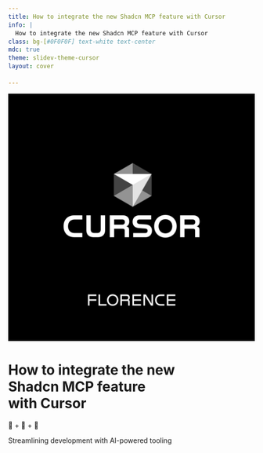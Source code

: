 ```yaml
---
title: How to integrate the new Shadcn MCP feature with Cursor
info: |
  How to integrate the new Shadcn MCP feature with Cursor
class: bg-[#0F0F0F] text-white text-center
mdc: true
theme: slidev-theme-cursor
layout: cover

---
```


<div class="flex flex-col items-center text-center space-y-4">
  <img src="/assets/Cursor_Italy.png" alt="Cursor Italy" class="w-40 h-40 object-contain" />
  <div class="space-y-3">
    <h1 class="text-3xl font-bold leading-tight">How to integrate the new<br/>Shadcn MCP feature<br/>with Cursor</h1>
    <p class="text-lg text-blue-300 font-semibold">🔧 + 🔗 + 🧠</p>
    <p class="text-base opacity-80">Streamlining development with AI-powered tooling</p>
  </div>
</div> 
